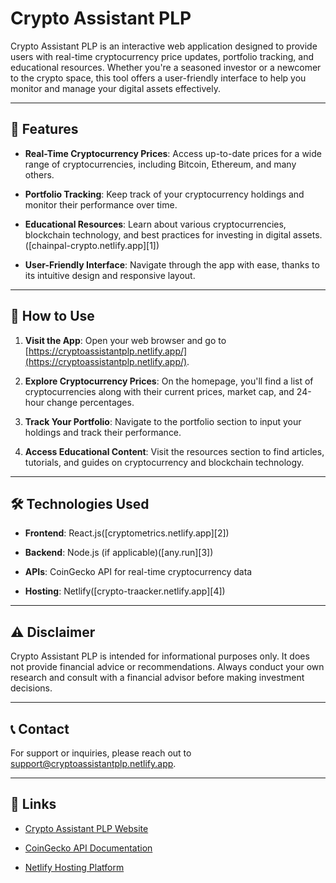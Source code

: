 # Crypto Assistant PLP

Crypto Assistant PLP is an interactive web application designed to provide users with real-time cryptocurrency price updates, portfolio tracking, and educational resources. Whether you're a seasoned investor or a newcomer to the crypto space, this tool offers a user-friendly interface to help you monitor and manage your digital assets effectively.

---

## 🚀 Features

* **Real-Time Cryptocurrency Prices**: Access up-to-date prices for a wide range of cryptocurrencies, including Bitcoin, Ethereum, and many others.

* **Portfolio Tracking**: Keep track of your cryptocurrency holdings and monitor their performance over time.

* **Educational Resources**: Learn about various cryptocurrencies, blockchain technology, and best practices for investing in digital assets.([chainpal-crypto.netlify.app][1])

* **User-Friendly Interface**: Navigate through the app with ease, thanks to its intuitive design and responsive layout.

---

## 🧭 How to Use

1. **Visit the App**: Open your web browser and go to [https://cryptoassistantplp.netlify.app/](https://cryptoassistantplp.netlify.app/).

2. **Explore Cryptocurrency Prices**: On the homepage, you'll find a list of cryptocurrencies along with their current prices, market cap, and 24-hour change percentages.

3. **Track Your Portfolio**: Navigate to the portfolio section to input your holdings and track their performance.

4. **Access Educational Content**: Visit the resources section to find articles, tutorials, and guides on cryptocurrency and blockchain technology.

---

## 🛠️ Technologies Used

* **Frontend**: React.js([cryptometrics.netlify.app][2])

* **Backend**: Node.js (if applicable)([any.run][3])

* **APIs**: CoinGecko API for real-time cryptocurrency data

* **Hosting**: Netlify([crypto-traacker.netlify.app][4])

---

## ⚠️ Disclaimer

Crypto Assistant PLP is intended for informational purposes only. It does not provide financial advice or recommendations. Always conduct your own research and consult with a financial advisor before making investment decisions.

---

## 📞 Contact

For support or inquiries, please reach out to [support@cryptoassistantplp.netlify.app](mailto:support@cryptoassistantplp.netlify.app).

---

## 🔗 Links

* [Crypto Assistant PLP Website](https://cryptoassistantplp.netlify.app/)

* [CoinGecko API Documentation](https://www.coingecko.com/api/documentation)

* [Netlify Hosting Platform](https://www.netlify.com/)



